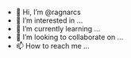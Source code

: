 - 👋 Hi, I’m @ragnarcs
- 👀 I’m interested in ...
- 🌱 I’m currently learning ...
- 💞️ I’m looking to collaborate on ...
- 📫 How to reach me ...

<!---
ragnarcs/ragnarcs is a ✨ special ✨ repository because its `README.md` (this file) appears on your GitHub profile.
You can click the Preview link to take a look at your changes.
--->
